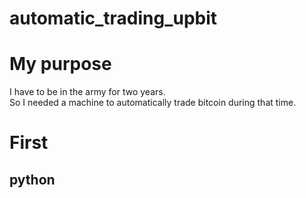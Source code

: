 # automatic_trading_upbit

# My purpose
I have to be in the army for two years.  
So I needed a machine to automatically trade bitcoin during that time.

# First 
## python

